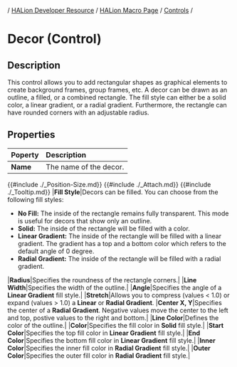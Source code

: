 / [HALion Developer Resource](../../HALion-Developer-Resource.md) / [HALion Macro Page](./HALion-Macro-Page.md) / [Controls](./Controls.md) /

# Decor (Control)

## Description

This control allows you to add rectangular shapes as graphical elements to create background frames, group frames, etc. A decor can be drawn as an outline, a filled, or a combined rectangle. The fill style can either be a solid color, a linear gradient, or a radial gradient. Furthermore, the rectangle can have rounded corners with an adjustable radius.

## Properties

|Poperty|Description|
|:-|:-|
|**Name**|The name of the decor.|
{{#include ./_Position-Size.md}}
{{#include ./_Attach.md}}
{{#include ./_Tooltip.md}}
|**Fill Style**|Decors can be filled. You can choose from the following fill styles:<ul><li>**No Fill:** The inside of the rectangle remains fully transparent.  This mode is useful for decors that show only an outline.</li><li>**Solid:** The inside of the rectangle will be filled with a color.</li><li>**Linear Gradient:** The inside of the rectangle will be filled with a linear gradient. The gradient has a top and a bottom color which refers to the default angle of 0 degree.</li><li>**Radial Gradient:** The inside of the rectangle will be filled with a radial gradient.</li></ul>
|**Radius**|Specifies the roundness of the rectangle corners.|
|**Line Width**|Specifies the width of the outline.|
|**Angle**|Specifies the angle of a **Linear Gradient** fill style.|
|**Stretch**|Allows you to compress (values < 1.0) or expand (values > 1.0) a **Linear** or **Radial Gradient**.
|**Center X, Y**|Specifies the center of a **Radial Gradient**. Negative values move the center to the left and top, postive values to the right and bottom.|
|**Line Color**|Defines the color of the outline.|
|**Color**|Specifies the fill color in **Solid** fill style.|
|**Start Color**|Specifies the top fill color in **Linear Gradient** fill style.|
|**End Color**|Specifies the bottom fill color in **Linear Gradient** fill style.|
|**Inner Color**|Specifies the inner fill color in **Radial Gradient** fill style.|
|**Outer Color**|Specifies the outer fill color in **Radial Gradient** fill style.|